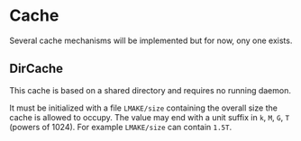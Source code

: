 <!-- This file is part of the open-lmake distribution (git@github.com:cesar-douady/open-lmake.git)-->
<!-- Copyright (c) 2023-2025 Doliam-->
<!-- This program is free software: you can redistribute/modify under the terms of the GPL-v3 (https://www.gnu.org/licenses/gpl-3.0.html).-->
<!-- This program is distributed WITHOUT ANY WARRANTY, without even the implied warranty of MERCHANTABILITY or FITNESS FOR A PARTICULAR PURPOSE.-->

# Cache

Several cache mechanisms will be implemented but for now, ony one exists.

## DirCache

This cache is based on a shared directory and requires no running daemon.

It must be initialized with a file `LMAKE/size` containing the overall size the cache is allowed to occupy.
The value may end with a unit suffix in `k`, `M`, `G`, `T` (powers of 1024).
For example `LMAKE/size` can contain `1.5T`.
